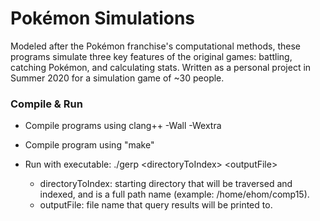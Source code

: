 # Pokémon Simulations

Modeled after the Pokémon franchise's computational methods, these programs simulate three key features of the original games: battling, catching Pokémon, and calculating stats. Written as a personal project in Summer 2020 for a simulation game of ~30 people.

### Compile & Run
* Compile programs using clang++ -Wall -Wextra

* Compile program using "make"
* Run with executable: ./gerp \<directoryToIndex\> \<outputFile\>
  * directoryToIndex: starting directory that will be traversed and indexed, and is a full path name (example: /home/ehom/comp15).
  * outputFile: file name that query results will be printed to.
